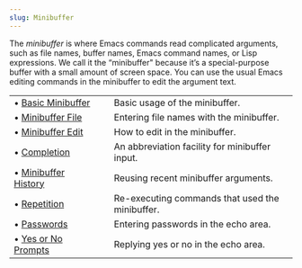 ```yaml
---
slug: Minibuffer
---
```


The *minibuffer* is where Emacs commands read complicated arguments, such as file names, buffer names, Emacs command names, or Lisp expressions. We call it the “minibuffer" because it’s a special-purpose buffer with a small amount of screen space. You can use the usual Emacs editing commands in the minibuffer to edit the argument text.

|                                            |    |                                                 |
| :----------------------------------------- | -- | :---------------------------------------------- |
| • [Basic Minibuffer](Basic-Minibuffer)     |    | Basic usage of the minibuffer.                  |
| • [Minibuffer File](Minibuffer-File)       |    | Entering file names with the minibuffer.        |
| • [Minibuffer Edit](Minibuffer-Edit)       |    | How to edit in the minibuffer.                  |
| • [Completion](Completion)                 |    | An abbreviation facility for minibuffer input.  |
| • [Minibuffer History](Minibuffer-History) |    | Reusing recent minibuffer arguments.            |
| • [Repetition](Repetition)                 |    | Re-executing commands that used the minibuffer. |
| • [Passwords](Passwords)                   |    | Entering passwords in the echo area.            |
| • [Yes or No Prompts](Yes-or-No-Prompts)   |    | Replying yes or no in the echo area.            |
